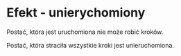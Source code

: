 # Efekt - unierychomiony

Postać, która jest uruchomiona nie może robić kroków.

Postać, która straciła wszystkie kroki jest unieruchomiona.
